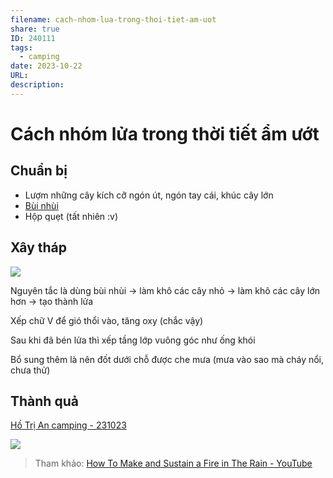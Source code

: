 ```yaml
---
filename: cach-nhom-lua-trong-thoi-tiet-am-uot
share: true
ID: 240111
tags:
  - camping
date: 2023-10-22
URL: 
description: 
---
```


# Cách nhóm lửa trong thời tiết ẩm ướt

## Chuẩn bị
- Lượm những cây kích cỡ ngón út, ngón tay cái, khúc cây lớn
- [Bùi nhùi](./bui-nhui.md)
- Hộp quẹt (tất nhiên :v)

## Xây tháp

![](https://i.imgur.com/F1WIPgN.png)

Nguyên tắc là dùng bùi nhùi -> làm khô các cây nhỏ -> làm khô các cây lớn hơn -> tạo thành lửa

Xếp chữ V để gió thổi vào, tăng oxy (chắc vậy)

Sau khi đã bén lửa thì xếp tầng lớp vuông góc như ống khói

Bổ sung thêm là nên đốt dưới chỗ được che mưa (mưa vào sao mà cháy nổi, chưa thử)

## Thành quả

[Hồ Trị An camping - 231023](./ho-tri-an-camping-231023.md)

![](https://i.imgur.com/goHG9pj.jpg)


> Tham khảo: [How To Make and Sustain a Fire in The Rain - YouTube](https://www.youtube.com/watch?v=L-5g7-AyqHA)